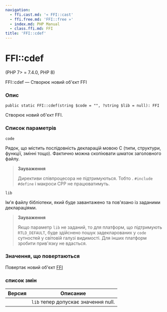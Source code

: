 ```yaml
---
navigation:
  - ffi.cast.md: '« FFI::cast'
  - ffi.free.md: 'FFI::free »'
  - index.md: PHP Manual
  - class.ffi.md: FFI
title: 'FFI::cdef'
---
```

# FFI::cdef

(PHP 7> = 7.4.0, PHP 8)

FFI::cdef — Створює новий об'єкт FFI

### Опис

```methodsynopsis
public static FFI::cdef(string $code = "", ?string $lib = null): FFI
```

Створює новий об'єкт FFI.

### Список параметрів

`code`

Рядок, що містить послідовність декларацій мовою С (типи, структури, функції, змінні тощо). Фактично можна скопіювати шматок заголовного файлу.

> **Зауваження**
> 
> Директиви співпроцесора не підтримуються. Тобто . `#include` `#define` і макроси CPP не працюватимуть.

`lib`

Ім'я файлу бібліотеки, який буде завантажено та пов'язано із заданими деклараціями.

> **Зауваження**
> 
> Якщо параметр `lib` не заданий, то для платформ, що підтримують `RTLD_DEFAULT`, буде здійснено пошук задекларованих у `code` сутностей у світовій галузі видимості. Для інших платформ зробити прив'язку не вдасться.

### Значення, що повертаються

Повертає новий об'єкт [FFI](class.ffi.md)

### список змін

| Версия | Описание |
| --- | --- |
|  | `lib` тепер допускає значення null. |
